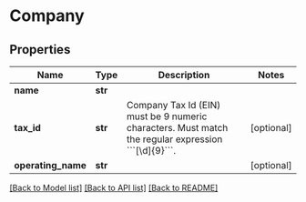# Company

## Properties
Name | Type | Description | Notes
------------ | ------------- | ------------- | -------------
**name** | **str** |  | 
**tax_id** | **str** | Company Tax Id (EIN) must be 9 numeric characters. Must match the regular expression &#x60;&#x60;&#x60;[\\d]{9}&#x60;&#x60;&#x60;. | [optional] 
**operating_name** | **str** |  | [optional] 

[[Back to Model list]](../README.md#documentation-for-models) [[Back to API list]](../README.md#documentation-for-api-endpoints) [[Back to README]](../README.md)


